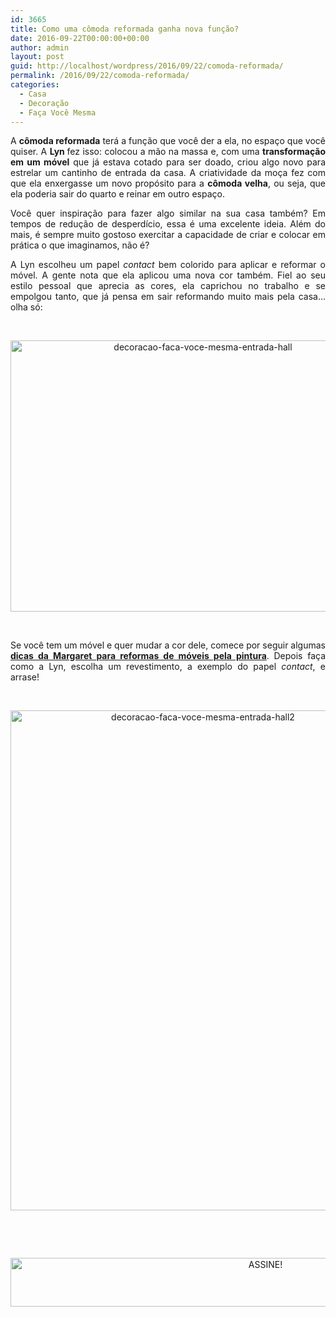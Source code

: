 ```yaml
---
id: 3665
title: Como uma cômoda reformada ganha nova função?
date: 2016-09-22T00:00:00+00:00
author: admin
layout: post
guid: http://localhost/wordpress/2016/09/22/comoda-reformada/
permalink: /2016/09/22/comoda-reformada/
categories:
  - Casa
  - Decoração
  - Faça Você Mesma
---
```

<p style="text-align: justify;">
  A <strong>cômoda reformada</strong> terá a função que você der a ela, no espaço que você quiser. A <strong>Lyn </strong>fez isso: colocou a mão na massa e, com uma <strong>transformação em um móvel</strong> que já estava cotado para ser doado, criou algo novo para estrelar um cantinho de entrada da casa. A criatividade da moça fez com que ela enxergasse um novo propósito para a <strong>cômoda velha</strong>, ou seja, que ela poderia sair do quarto e reinar em outro espaço.
</p>

<p style="text-align: justify;" align="justify">
  Você quer inspiração para fazer algo similar na sua casa também? Em tempos de redução de desperdício, essa é uma excelente ideia. Além do mais, é sempre muito gostoso exercitar a capacidade de criar e colocar em prática o que imaginamos, não é?
</p>

<p style="text-align: justify;" align="justify">
  A Lyn escolheu um papel <em>contact</em> bem colorido para aplicar e reformar o móvel. A gente nota que ela aplicou uma nova cor também. Fiel ao seu estilo pessoal que aprecia as cores, ela caprichou no trabalho e se empolgou tanto, que já pensa em sair reformando muito mais pela casa… olha só:
</p>

&nbsp;

<p align="center">
  <img class="alignnone size-full wp-image-12938" src="http://www.trololodemulher.com.br/blog/wp-content/uploads/2016/09/DECORACAO-FACA-VOCE-MESMA-ENTRADA-HALL.jpg" alt="decoracao-faca-voce-mesma-entrada-hall" width="600" height="434" />
</p>

&nbsp;

<p style="text-align: justify;" align="justify">
  Se você tem um móvel e quer mudar a cor dele, comece por seguir algumas <strong><a href="http://www.bichafemea.com/2011/08/01/movel-usado-antigo-restauracao/" target="_blank">dicas da Margaret para reformas de móveis pela pintura</a></strong>. Depois faça como a Lyn, escolha um revestimento, a exemplo do papel <em>contact</em>, e arrase!
</p>

&nbsp;

<p align="center">
  <img class="alignnone size-full wp-image-12939" src="http://www.trololodemulher.com.br/blog/wp-content/uploads/2016/09/DECORACAO-FACA-VOCE-MESMA-ENTRADA-HALL2.jpg" alt="decoracao-faca-voce-mesma-entrada-hall2" width="600" height="800" />
</p>

&nbsp;

&nbsp;

<p align="center">
  <a href="http://feedburner.google.com/fb/a/mailverify?uri=blogBichaFemea&loc=en_US" target="_blank"><img class="alignnone size-full wp-image-10439" src="http://www.trololodemulher.com.br/blog/wp-content/uploads/2014/09/ASSINE.png" alt="ASSINE!" width="800" height="78" /></a>
</p>
